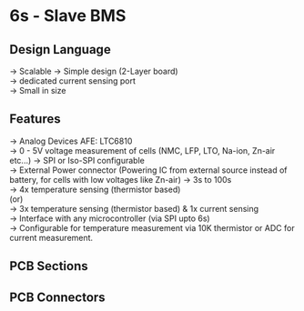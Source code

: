 # 6s - Slave BMS      
## Design Language   
-> Scalable 
-> Simple design (2-Layer board)           
-> dedicated current sensing port      
-> Small in size

## Features     
-> Analog Devices AFE: LTC6810         
-> 0 - 5V voltage measurement of cells (NMC, LFP, LTO, Na-ion, Zn-air etc...)
-> SPI or Iso-SPI configurable          
-> External Power connector (Powering IC from external source instead of battery, for cells with low voltages like Zn-air)
-> 3s to 100s      
-> 4x temperature sensing (thermistor based)         
                      (or)              
-> 3x temperature sensing (thermistor based) & 1x current sensing       
-> Interface with any microcontroller (via SPI upto 6s)        
-> Configurable for temperature measurement via 10K thermistor or ADC for current measurement.         

## PCB Sections


## PCB Connectors




